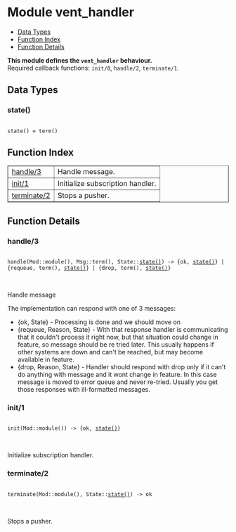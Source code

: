 

# Module vent_handler #
* [Data Types](#types)
* [Function Index](#index)
* [Function Details](#functions)

__This module defines the `vent_handler` behaviour.__<br /> Required callback functions: `init/0`, `handle/2`, `terminate/1`.

<a name="types"></a>

## Data Types ##




### <a name="type-state">state()</a> ###


<pre><code>
state() = term()
</code></pre>

<a name="index"></a>

## Function Index ##


<table width="100%" border="1" cellspacing="0" cellpadding="2" summary="function index"><tr><td valign="top"><a href="#handle-3">handle/3</a></td><td>Handle message.</td></tr><tr><td valign="top"><a href="#init-1">init/1</a></td><td>Initialize subscription handler.</td></tr><tr><td valign="top"><a href="#terminate-2">terminate/2</a></td><td>Stops a pusher.</td></tr></table>


<a name="functions"></a>

## Function Details ##

<a name="handle-3"></a>

### handle/3 ###

<pre><code>
handle(Mod::module(), Msg::term(), State::<a href="#type-state">state()</a>) -&gt; {ok, <a href="#type-state">state()</a>} | {requeue, term(), <a href="#type-state">state()</a>} | {drop, term(), <a href="#type-state">state()</a>}
</code></pre>
<br />

Handle message

The implementation can respond with one of 3 messages:
* {ok, State} - Processing is done and we should move on
* {requeue, Reason, State} - With that response handler is
communicating that it couldn't process it right now, but that
situation could change in feature, so message should be re tried
later. This usually happens if other systems are down and can't
be reached, but may become available in feature.
* {drop, Reason, State} - Handler should respond with drop only if
it can't do anything with message and it wont change in feature.
In this case message is moved to error queue and never re-tried.
Usually you get those responses with ill-formatted messages.

<a name="init-1"></a>

### init/1 ###

<pre><code>
init(Mod::module()) -&gt; {ok, <a href="#type-state">state()</a>}
</code></pre>
<br />

Initialize subscription handler.

<a name="terminate-2"></a>

### terminate/2 ###

<pre><code>
terminate(Mod::module(), State::<a href="#type-state">state()</a>) -&gt; ok
</code></pre>
<br />

Stops a pusher.

